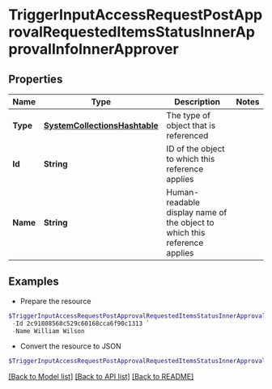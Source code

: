 # TriggerInputAccessRequestPostApprovalRequestedItemsStatusInnerApprovalInfoInnerApprover
## Properties

Name | Type | Description | Notes
------------ | ------------- | ------------- | -------------
**Type** | [**SystemCollectionsHashtable**](.md) | The type of object that is referenced | 
**Id** | **String** | ID of the object to which this reference applies | 
**Name** | **String** | Human-readable display name of the object to which this reference applies | 

## Examples

- Prepare the resource
```powershell
$TriggerInputAccessRequestPostApprovalRequestedItemsStatusInnerApprovalInfoInnerApprover = Initialize-PSSailpointBetaTriggerInputAccessRequestPostApprovalRequestedItemsStatusInnerApprovalInfoInnerApprover  -Type IDENTITY `
 -Id 2c91808568c529c60168cca6f90c1313 `
 -Name William Wilson
```

- Convert the resource to JSON
```powershell
$TriggerInputAccessRequestPostApprovalRequestedItemsStatusInnerApprovalInfoInnerApprover | ConvertTo-JSON
```

[[Back to Model list]](../README.md#documentation-for-models) [[Back to API list]](../README.md#documentation-for-api-endpoints) [[Back to README]](../README.md)

